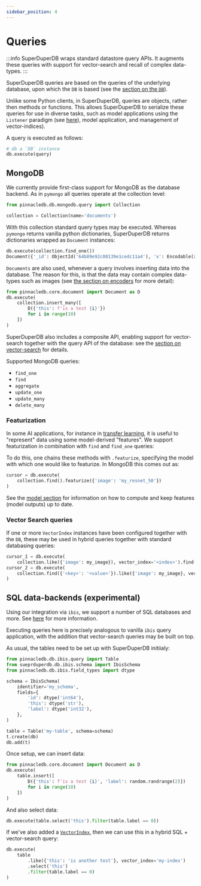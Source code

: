 ```yaml
---
sidebar_position: 4
---
```


# Queries

:::info
SuperDuperDB wraps standard datastore query APIs. It augments
these queries with support for vector-search and recall of complex data-types.
:::

SuperDuperDB queries are based on the queries of the underlying database, upon which the 
`DB` is based (see the [section on the `DB`](db)). 

Unlike some Python clients, in SuperDuperDB, queries are objects, rather then methods or functions.
This allows SuperDuperDB to serialize these queries for use in diverse tasks, such as model 
applications using the `Listener` paradigm (see [here](listeners)), model application, and management of vector-indices).

A query is executed as follows:

```python
# db a `DB` instance
db.execute(query)
```

## MongoDB

We currently provide first-class support for MongoDB as the database backend. As in `pymongo` all queries operate at the collection level:

```python
from pinnacledb.db.mongodb.query import Collection

collection = Collection(name='documents')
```

With this collection standard query types may be executed. Whereas `pymongo` returns vanilla python dictionaries, SuperDuperDB returns dictionaries wrapped as `Document` instances:


```python
db.execute(collection.find_one())
Document({'_id': ObjectId('64b89e92c08139e1cedc11a4'), 'x': Encodable(x=tensor([ 0.2059,  0.5608,  ...]), encoder=Encoder(identifier='torch.float32[512]', decoder=<Artifact artifact=<pinnacledb.encoders.torch.tensor.DecodeTensor object at 0x1785b5750> serializer=pickle>, encoder=<Artifact artifact=<pinnacledb.encoders.torch.tensor.EncodeTensor object at 0x1786767d0> serializer=pickle>, shape=[512], version=0)), '_fold': 'train'})
```

`Documents` are also used, whenever a query involves inserting data into the database. The reason for this, 
is that the data may contain complex data-types such as images (see [the section on encoders](encoders) for more detail):

```python
from pinnacledb.core.document import Document as D
db.execute(
    collection.insert_many([
        D({'this': f'is a test {i}'})
        for i in range(10)
    ])
)
```

SuperDuperDB also includes a composite API, enabling support for vector-search together with the query API of the database: see the [section on vector-search](/docs/docs/usage/vector_index) for details.

Supported MongoDB queries:

- `find_one`
- `find`
- `aggregate`
- `update_one`
- `update_many`
- `delete_many`

### Featurization

In some AI applications, for instance in [transfer learning](https://en.wikipedia.org/wiki/Transfer_learning), it is useful to "represent" data using some model-derived "features".
We support featurization in combination with `find` and `find_one` queries:

To do this, one chains these methods with `.featurize`, specifying the model with which one would like to featurize. In MongoDB this comes out as:

```python
cursor = db.execute(
    collection.find().featurize({'image': 'my_resnet_50'})
)
```

See the [model section](model) for information on how to compute and keep features (model outputs)
up to date.

### Vector Search queries

If one or more `VectorIndex` instances have been configured together with the `DB`, these 
may be used in hybrid queries together with standard databasing queries:

```python
cursor_1 = db.execute(
    collection.like({'image': my_image}), vector_index='<index>').find({'<key>': '<value>'})
cursor_2 = db.execute(
    collection.find({'<key>': '<value>'}).like({'image': my_image}, vector_index='<index>')
)
```

## SQL data-backends (experimental)

Using our integration via `ibis`, we support a number of SQL databases and more. See [here](db)
for more information.

Executing queries here is precisely analogous to vanilla `ibis` query application, 
with the addition that vector-search queries may be built on top.

As usual, the tables need to be set up with SuperDuperDB initiialy:

```python
from pinnacledb.db.ibis.query import Table
from sueprduperdb.db.ibis.schema import IbisSchema
from pinnacledb.db.ibis.field_types import dtype

schema = IbisSchema(
    identifier='my_schema',
    fields={
        'id': dtype('int64'),
        'this': dtype('str'),
        'label': dtype('int32'),
    },
)

table = Table('my-table', schema=schema)
t.create(db)
db.add(t)
```

Once setup, we can insert data:

```python
from pinnacledb.core.document import Document as D
db.execute(
    table.insert([
        D({'this': f'is a test {i}', 'label': random.randrange(2)})
        for i in range(10)
    ])
)
```

And also select data:

```python
db.execute(table.select('this').filter(table.label == 0))
```

If we've also added a [`VectorIndex`](/docs/docs/usage/vector_index), then 
we can use this in a hybrid SQL + vector-search query:

```python
db.execute(
    table
        .like({'this': 'is another test'}, vector_index='my-index')
        .select('this')
        .filter(table.label == 0)
)
```


